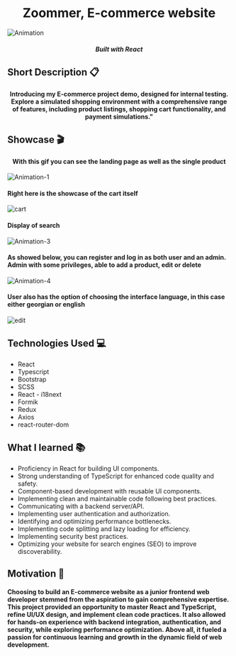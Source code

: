 <h1 align="center"> Zoommer, E-commerce website </h1> 

  ![Animation](https://github.com/f0llnz/Zoomer-CLone/assets/115106066/282aa99c-20c6-4b3e-90f5-66986352747e)
  
  <h5 align="center"> Built with React </h5>
<h2 align="left"> Short Description 📋 </h1>
<h4 align="center">Introducing my E-commerce project demo, designed for internal testing. Explore a simulated shopping environment with a comprehensive range of features, including product listings, shopping cart functionality, and payment simulations."</h4>

<h2 align="left"> Showcase 🎬</h1>

  <h4 align="center"> With this gif you can see the landing page as well as the single product </h4>

![Animation-1](https://github.com/f0llnz/Zoomer-CLone/assets/115106066/15a980ea-4599-4bf4-a4a2-2d617d2f1a31)


<h4 aligh="center"> Right here is the showcase of the cart itself</h4>

![cart](https://github.com/f0llnz/Zoomer-CLone/assets/115106066/a294973d-a7b8-431b-9615-1e1e300f73c4)


<h4 aligh="center"> Display of search</h4>

![Animation-3](https://github.com/f0llnz/Zoomer-CLone/assets/115106066/55bad898-ed25-4fd3-a04d-d789d41f9c11)

<h4 aligh="center"> As showed below, you can register and log in as both user and an admin. Admin with some privileges, able to add a product, edit or delete</h4>

![Animation-4](https://github.com/f0llnz/Zoomer-CLone/assets/115106066/745b60c4-9b75-4250-9cec-4746a4987cf4)

<h4 aligh="center"> User also has the option of choosing the interface language, in this case either georgian or english</h4>

![edit](https://github.com/f0llnz/Zoomer-CLone/assets/115106066/69632541-c6ac-4051-b067-55414941fb12)


<h2 align="left"> Technologies Used 💻 </h2>

<ul>
  <li>React</li>
  <li>Typescript</li>
  <li>Bootstrap</li>
  <li>SCSS</li>
  <li>React - i18next</li>
  <li>Formik</li>
  <li>Redux</li>
  <li>Axios</li>
  <li>react-router-dom</li>
</ul>

<h2 align="left"> What I learned 📚 </h2>

<ul>
  <li>Proficiency in React for building UI components.</li>
  <li>Strong understanding of TypeScript for enhanced code quality and safety.</li>
  <li>Component-based development with reusable UI components.</li>
  <li>Implementing clean and maintainable code following best practices.</li>
  <li>Communicating with a backend server/API.</li>
  <li>Implementing user authentication and authorization.</li>
  <li>Identifying and optimizing performance bottlenecks.</li>
  <li>Implementing code splitting and lazy loading for efficiency.</li>
  <li>Implementing security best practices.</li>
  <li>Optimizing your website for search engines (SEO) to improve discoverability.</li>
</ul>

<h2 aligh="left"> Motivation 💪 </h2>

<h4 align="left"> Choosing to build an E-commerce website as a junior frontend web developer stemmed from the aspiration to gain comprehensive expertise. This project provided an opportunity to master React and TypeScript, refine UI/UX design, and implement clean code practices. It also allowed for hands-on experience with backend integration, authentication, and security, while exploring performance optimization. Above all, it fueled a passion for continuous learning and growth in the dynamic field of web development. </h4>
